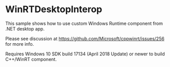 # WinRTDesktopInterop
This sample shows how to use custom Windows Runtime component from .NET desktop app.

Please see discussion at https://github.com/Microsoft/cppwinrt/issues/256 for more info.

Requires Windows 10 SDK build 17134 (April 2018 Update) or newer to build C++/WinRT component.
